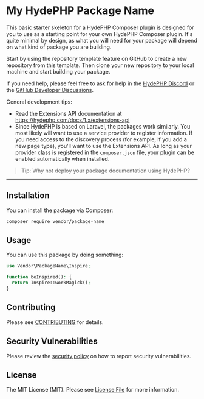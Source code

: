 # My HydePHP Package Name

This basic starter skeleton for a HydePHP Composer plugin is designed for you to use as a starting point for your own HydePHP Composer plugin. It's quite minimal by design, as what you will need for your package will depend on what kind of package you are building.

Start by using the repository template feature on GitHub to create a new repository from this template. Then clone your new repository to your local machine and start building your package.

If you need help, please feel free to ask for help in the [HydePHP Discord](https://discord.hydephp.com) or the [GitHub Developer Discussions](https://github.com/hydephp/develop/discussions).

General development tips:

- Read the Extensions API documentation at https://hydephp.com/docs/1.x/extensions-api
- Since HydePHP is based on Laravel, the packages work similarly. You most likely will want to use a service provider to register information. If you need access to the discovery process (for example, if you add a new page type), you'll want to use the Extensions API. As long as your provider class is registered in the `composer.json` file, your plugin can be enabled automatically when installed.

> Tip: Why not deploy your package documentation using HydePHP?

---

## Installation

You can install the package via Composer:

```bash
composer require vendor/package-name
```

## Usage

You can use this package by doing something:

```php
use Vendor\PackageName\Inspire;

function beInspired(): {
  return Inspire::workMagick();
}
```

## Contributing

Please see [CONTRIBUTING](CONTRIBUTING.md) for details.

## Security Vulnerabilities

Please review the [security policy](../../security/policy) on how to report security vulnerabilities.

## License

The MIT License (MIT). Please see [License File](LICENSE.md) for more information.
